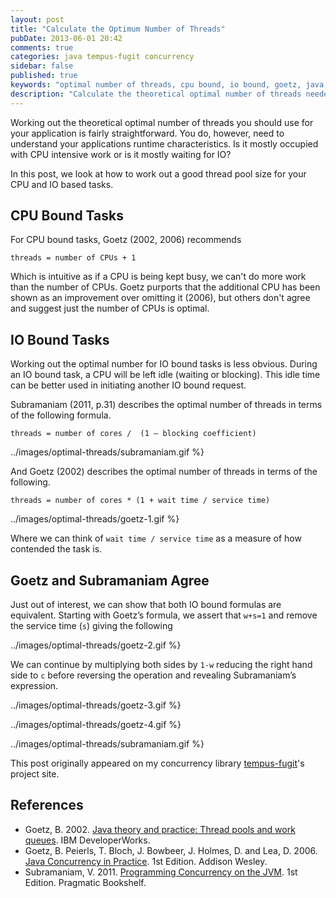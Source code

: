 ```yaml
---
layout: post
title: "Calculate the Optimum Number of Threads"
pubDate: 2013-06-01 20:42
comments: true
categories: java tempus-fugit concurrency
sidebar: false
published: true
keywords: "optimal number of threads, cpu bound, io bound, goetz, java, tempus-fugit, throughput, low latency"
description: "Calculate the theoretical optimal number of threads needed for both CPU and IO bound applications."
---
```


Working out the theoretical optimal number of threads you should use for your application is fairly straightforward. You do, however, need to understand your applications runtime characteristics. Is it mostly occupied with CPU intensive work or is it mostly waiting for IO?

In this post, we look at how to work out a good thread pool size for your CPU and IO based tasks.

<!-- more -->

## CPU Bound Tasks

For CPU bound tasks, Goetz (2002, 2006) recommends

    threads = number of CPUs + 1

Which is intuitive as if a CPU is being kept busy, we can't do more work than the number of CPUs. Goetz purports that the additional CPU has been shown as an improvement over omitting it (2006), but others don't agree and suggest just the number of CPUs is optimal.


## IO Bound Tasks

Working out the optimal number for IO bound tasks is less obvious. During an IO bound task, a CPU will be left idle (waiting or blocking). This idle time can be better used in initiating another IO bound request.

Subramaniam (2011, p.31) describes the optimal number of threads in terms of the following formula.

    threads = number of cores /  (1 – blocking coefficient)

../images/optimal-threads/subramaniam.gif %}

And Goetz (2002) describes the optimal number of threads in terms of the following.

    threads = number of cores * (1 + wait time / service time)

../images/optimal-threads/goetz-1.gif %}

Where we can think of `wait time / service time` as a measure of how contended the task is.

## Goetz and Subramaniam Agree

Just out of interest, we can show that both IO bound formulas are equivalent. Starting with Goetz’s formula, we assert that `w+s=1` and remove the service time (`s`) giving the following

../images/optimal-threads/goetz-2.gif %}

We can continue by multiplying both sides by `1-w` reducing the right hand side to `c` before reversing the operation and revealing Subramaniam’s expression.

../images/optimal-threads/goetz-3.gif %}

../images/optimal-threads/goetz-4.gif %}

../images/optimal-threads/subramaniam.gif %}

This post originally appeared on my concurrency library [tempus-fugit](http://tempusfugitlibrary.org/)'s project site.

## References

- Goetz, B. 2002. [Java theory and practice: Thread pools and work queues](http://www.ibm.com/developerworks/java/library/j-jtp0730/index.html). IBM DeveloperWorks.
- Goetz, B. Peierls, T. Bloch, J. Bowbeer, J. Holmes, D. and Lea, D. 2006. [Java Concurrency in Practice](http://amzn.to/NrXQPZ). 1st Edition. Addison Wesley.
- Subramaniam, V. 2011. [Programming Concurrency on the JVM](http://amzn.to/NrXXuI). 1st Edition. Pragmatic Bookshelf.